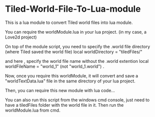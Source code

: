# Tiled-World-File-To-Lua-module
This is a lua module to convert Tiled world files into lua module.

You can require the worldModule.lua in your lua project.
(in my case, a Love2d project)

On top of the module script, you need to specify the .world file directory 
(where Tiled saved the world file)
local worldDirectory = "tiledFiles/"

and here , specify the world file name without the .world extention
local worldFileName = "world_1" 
(not "world_1.world") .

Now, once you require this worldModule, it will convert and save a "worldTextData.lua" file
in the same directory of your lua project. 

Then, you can require this new module with lua code...

You can also run this script from the windows cmd console,
just need to have a tiledFiles folder with the world file in it.
Then run the worldModule.lua from cmd.
